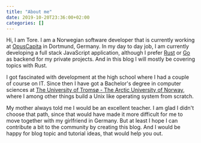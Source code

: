 ```yaml
---
title: "About me"
date: 2019-10-20T23:36:00+02:00
categories: []
---
```


Hi, I am Tore. I am a Norwegian software developer that is currently working at [OpusCapita](https://www.opuscapita.com) in Dortmund, Germany. In my day to day job, I am currently developing a full stack JavaScript application, although I prefer [Rust](https://rust.rs) or [Go](https://golang.org) as backend for my private projects. And in this blog I will mostly be covering topics with Rust.

I got fascinated with development at the high school where I had a couple of course on IT. Since then I have got a Bachelor's degree in computer sciences at [The University of Tromsø - The Arctic University of Norway](https://uit.no), where I among other things build a Unix like operating system from scratch.

My mother always told me I would be an excellent teacher. I am glad I didn't choose that path, since that would have made it more difficult for me to move together with my girlfriend in Germany. But at least I hope I can contribute a bit to the community by creating this blog. And I would be happy for blog topic and tutorial ideas, that would help you out.
